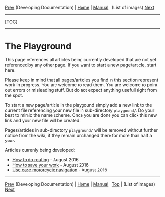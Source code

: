 [Prev](DevelopingDocumentation) (Developing Documentation) | [Home](Home) | [Manual](DocMain) | (List of images) [Next](WikiImages)
- - -
[TOC]
- - -

# The Playground #

This page references all articles being currently developed that are not yet referenced by any other page. If you want to start a new page/article, start here.

Please keep in mind that all pages/articles you find in this section represent work in progress. You are welcome to read them. You are welcome to point out errors or misleading stuff. But do not expect anything usefull right from the spot.

To start a new page/article in the playgound simply add a new link to the current file referencing your new file in sub-directory `playgound/`. Do your best to mimic the name scheme. Once you are done you can click this new link and your new file will be created.

Pages/articles in sub-directory `playground/` will be removed without further notice from the wiki, if they remain unchanged there for more than half a year.

Articles currenly being developed:

* [How to do routing](playground/DocGisHowToRouting) - August 2016
* [How to save your work](playground/DocGisHowToSaveYourWork) - August 2016
* [Use case motorcycle navigation](playground/DocUseCaseMotorcycleNavigation) - August 2016


- - -
[Prev](DevelopingDocumentation) (Developing Documentation) | [Home](Home) | [Manual](DocMain) | [Top](#) | (List of images) [Next](WikiImages)
